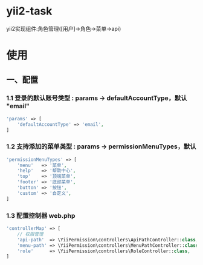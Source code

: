 # yii2-task
yii2实现组件:角色管理([用户]->角色->菜单->api)

# 使用
## 一、配置
### 1.1 登录的默认账号类型 : params -> defaultAccountType，默认 "email"
```php
'params' => [
    'defaultAccountType' => 'email',
]
```

### 1.2 支持添加的菜单类型 : params -> permissionMenuTypes，默认
```php
'permissionMenuTypes' => [
    'menu'   => '菜单',
    'help'   => '帮助中心',
    'top'    => '顶端菜单',
    'footer' => '底部菜单',
    'button' => '按钮',
    'custom' => '自定义',
]
```

### 1.3 配置控制器 web.php
```php
'controllerMap' => [
    // 权限管理
    'api-path'  => \YiiPermission\controllers\ApiPathController::class,
    'menu-path' => \YiiPermission\controllers\MenuPathController::class,
    'role'      => \YiiPermission\controllers\RoleController::class,
]
```